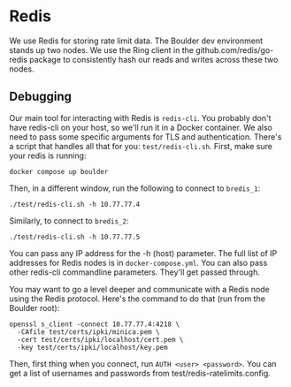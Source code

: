 # Redis

We use Redis for storing rate limit data. The Boulder dev environment stands up
two nodes. We use the Ring client in the github.com/redis/go-redis package to
consistently hash our reads and writes across these two nodes.

## Debugging

Our main tool for interacting with Redis is `redis-cli`. You probably don't
have redis-cli on your host, so we'll run it in a Docker container. We
also need to pass some specific arguments for TLS and authentication. There's a
script that handles all that for you: `test/redis-cli.sh`. First, make sure your
redis is running:

```shell
docker compose up boulder
```

Then, in a different window, run the following to connect to `bredis_1`:

```shell
./test/redis-cli.sh -h 10.77.77.4
```

Similarly, to connect to `bredis_2`:

```shell
./test/redis-cli.sh -h 10.77.77.5
```

You can pass any IP address for the -h (host) parameter. The full list of IP
addresses for Redis nodes is in `docker-compose.yml`. You can also pass other
redis-cli commandline parameters. They'll get passed through.

You may want to go a level deeper and communicate with a Redis node using the
Redis protocol. Here's the command to do that (run from the Boulder root):

```shell
openssl s_client -connect 10.77.77.4:4218 \
  -CAfile test/certs/ipki/minica.pem \
  -cert test/certs/ipki/localhost/cert.pem \
  -key test/certs/ipki/localhost/key.pem
```

Then, first thing when you connect, run `AUTH <user> <password>`. You can get a
list of usernames and passwords from test/redis-ratelimits.config.
